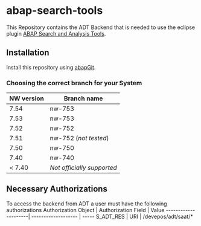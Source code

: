 # abap-search-tools

This Repository contains the ADT Backend that is needed to use the eclipse plugin [ABAP Search and Analysis Tools](https://github.com/DevEpos/eclipse-adt-plugins/tree/main/features/search-tools).

## Installation

Install this repository using [abapGit](https://github.com/abapGit/abapGit#abapgit).

### Choosing the correct branch for your System

NW version|Branch name
----------|-----------
7.54|nw-753
7.53|nw-753
7.52|nw-752
7.51|nw-752 (_not tested_)
7.50|nw-750
7.40|nw-740
< 7.40|*Not officially supported*

## Necessary Authorizations

To access the backend from ADT a user must have the following authorizations
Authorization Object | Authorization Field | Value
---------------------| ------------------- | -----
S_ADT_RES            | URI                 | /devepos/adt/saat/*
